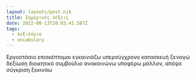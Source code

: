 ```yaml
---
layout: layouts/post.njk
title: Σημερινές λέξεις
date: 2022-08-13T20:03:41.587Z
tags:
  - λεξιλόγιο
  - vocabulary
---
```

Εργοστάσιο
επισκέπτομαι
εγκαινιάζω
υπερσύγχρονο
κατασκευή
ξεναγώ
δεξίωση
διοικητικό συμβούλιο
ανακοινώνω
υποφέρω
μάλλον, απόψε
σύγκριση
ξεκινάω